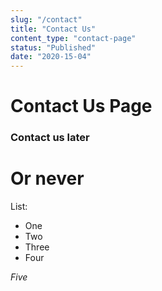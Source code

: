```yaml
---
slug: "/contact"
title: "Contact Us"
content_type: "contact-page"
status: "Published"
date: "2020-15-04"
---
```


# Contact Us Page

### Contact us later

# Or never

List:
- One
- Two
- Three
- Four

_Five_
